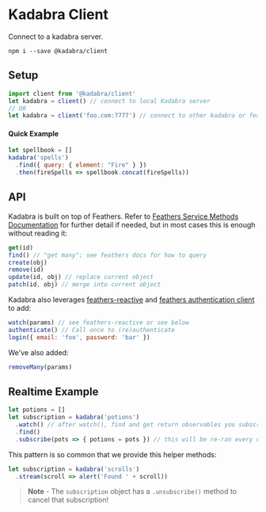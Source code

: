 # Kadabra Client

Connect to a kadabra server.

`npm i --save @kadabra/client`

## Setup

```js
import client from '@kadabra/client'
let kadabra = client() // connect to local Kadabra server
// OR 
let kadabra = client('foo.com:7777') // connect to other kadabra or feathers server
```

#### Quick Example

```js
let spellbook = []
kadabra('spells')
  .find({ query: { element: "Fire" } })
  .then(fireSpells => spellbook.concat(fireSpells))
```

## API

Kadabra is built on top of Feathers. Refer to [Feathers Service Methods Documentation](https://docs.feathersjs.com/api/services#service-methods) for further detail if needed, but in most cases this is enough without reading it:

```js
get(id)
find() // "get many"; see feathers docs for how to query
create(obj) 
remove(id)
update(id, obj) // replace current object
patch(id, obj) // merge into current object
```

Kadabra also leverages [feathers-reactive](https://github.com/feathersjs-ecosystem/feathers-reactive) and [feathers authentication client](https://github.com/feathersjs-ecosystem/feathers-reactive) to add:

```js
watch(params) // see feathers-reactive or see below
authenticate() // Call once to (re)authenticate
login({ email: 'foo', password: 'bar' })
```

We've also added:

```js
removeMany(params)
```

## Realtime Example

```js
let potions = []
let subscription = kadabra('potions')
  .watch() // after watch(), find and get return observables you subscribe to
  .find()
  .subscribe(pots => { potions = pots }) // this will be re-ran every update
```

This pattern is so common that we provide this helper methods:

```js
let subscription = kadabra('scrolls')
  .stream(scroll => alert('Found ' + scroll))
```

> **Note** - The `subscription` object has a `.unsubscribe()` method to cancel that subscription!